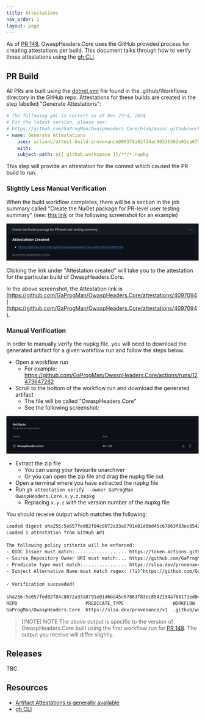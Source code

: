 ```yaml
---
title: Attestations
nav_order: 2
layout: page
---
```


As of [PR 148](https://github.com/GaProgMan/OwaspHeaders.Core/pull/148), OwaspHeaders.Core uses the GitHub provided process for creating attestations per build. This document talks through how to verify those attestations using the [gh CLI](https://cli.github.com/).

## PR Build

All PRs are built using the [dotnet.yml](https://github.com/GaProgMan/OwaspHeaders.Core/blob/main/.github/workflows/dotnet.yml) file found in the .github/Workflows directory in the GitHub repo. Attestations for these builds are created in the step labelled "Generate Attestations":

```yml
# The following yml is correct as of Dec 23rd, 2024
# For the latest version, please see:
# https://github.com/GaProgMan/OwaspHeaders.Core/blob/main/.github/workflows/dotnet.yml
- name: Generate Attestations
    uses: actions/attest-build-provenance@963f8a02f24ac90336362e63ca6730cf69ad102e # v2.1.0
    with:
    subject-path: ${{ github.workspace }}/**/*.nupkg
```

This step will provide an attestation for the commit which caused the PR build to run.

### Slightly Less Manual Verification

When the build workflow completes, there will be a section in the job summary called "Create the NuGet package for PR-level user testing summary" (see: [this link](https://github.com/GaProgMan/OwaspHeaders.Core/actions/runs/12473647282#summary-34814538093) or the following screenshot for an example)

![](./assets/images/attestations/created.jpg)

Clicking the link under "Attestation created" will take you to the attestation for the particular build of OwaspHeaders.Core.

In the above screenshot, the Attestation link is [https://github.com/GaProgMan/OwaspHeaders.Core/attestations/4097094](https://github.com/GaProgMan/OwaspHeaders.Core/attestations/4097094).

### Manual Verification

In order to manually verify the nupkg file, you will need to download the generated artifact for a given workflow run and follow the steps below.

- Open a workflow run
  - For example: https://github.com/GaProgMan/OwaspHeaders.Core/actions/runs/12473647282
- Scroll to the bottom of the workflow run and download the generated artifact
  - The file will be called "OwaspHeaders.Core"
  - See the following screenshot:

![](./assets/images/attestations/artifacts.jpg)

- Extract the zip file
  - You can using your favourite unarchiver
  - Or you can open the zip file and drag the nupkg file out
- Open a terminal where you have extracted the nupkg file
- Run `gh attestation verify --owner GaProgMan OwaspHeaders.Core.x.y.z.nupkg`
  - Replacing `x.y.z` with the version number of the nupkg file

You should receive output which matches the following:

```bash
Loaded digest sha256:5e657fed02f84c8072a33a8791e01d6bd45c67863f83ec8542154af08171ed04 for file://OwaspHeaders.Core.9.4.3.nupkg
Loaded 1 attestation from GitHub API

The following policy criteria will be enforced:
- OIDC Issuer must match:................... https://token.actions.githubusercontent.com
- Source Repository Owner URI must match:... https://github.com/GaProgMan
- Predicate type must match:................ https://slsa.dev/provenance/v1
- Subject Alternative Name must match regex: (?i)^https://github.com/GaProgMan/

✓ Verification succeeded!

sha256:5e657fed02f84c8072a33a8791e01d6bd45c67863f83ec8542154af08171ed04 was attested by:
REPO                         PREDICATE_TYPE                  WORKFLOW                                        
GaProgMan/OwaspHeaders.Core  https://slsa.dev/provenance/v1  .github/workflows/dotnet.yml@refs/pull/148/merge
```

> [!NOTE] NOTE
> The above output is specific to the version of OwaspHeaders.Core built using the first workflow run for [PR 148](https://github.com/GaProgMan/OwaspHeaders.Core/pull/148). The output you receive will differ slightly.

## Releases

TBC

## Resources

- [Artifact Attestations is generally available](https://github.blog/changelog/2024-06-25-artifact-attestations-is-generally-available/)
- [gh CLI](https://cli.github.com/)